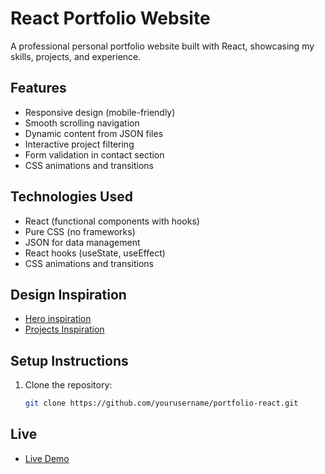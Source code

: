 # React Portfolio Website

A professional personal portfolio website built with React, showcasing my skills, projects, and experience.

## Features

- Responsive design (mobile-friendly)
- Smooth scrolling navigation
- Dynamic content from JSON files
- Interactive project filtering
- Form validation in contact section
- CSS animations and transitions

## Technologies Used

- React (functional components with hooks)
- Pure CSS (no frameworks)
- JSON for data management
- React hooks (useState, useEffect)
- CSS animations and transitions

## Design Inspiration

- [Hero inspiration](https://dribbble.com/shots/14554357-Developer-Portfolio-Website)
- [Projects Inspiration](https://brittanychiang.com/)

## Setup Instructions

1. Clone the repository:
   ```bash
   git clone https://github.com/yourusername/portfolio-react.git


## Live

- [Live Demo](https://spiffy-croissant-18f3a8.netlify.app/)